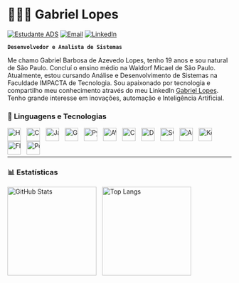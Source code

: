 # 👨🏽‍💻 Gabriel Lopes

[![Estudante ADS](https://img.shields.io/badge/Estudante-ADS-6e40c9?style=for-the-badge&logo=bookstack&logoColor=white)]()
[![Email](https://img.shields.io/badge/E--mail-gabriellbarbosa015@gmail.com-d44638?style=for-the-badge&logo=gmail&logoColor=white)](mailto:gabriellbarbosa015@gmail.com)
[![LinkedIn](https://img.shields.io/badge/LinkedIn-Perfil-0077b5?style=for-the-badge&logo=linkedin&logoColor=white)](https://www.linkedin.com/in/gabriel-barbosa-lopes)

**`Desenvolvedor e Analista de Sistemas`**

Me chamo Gabriel Barbosa de Azevedo Lopes, tenho 19 anos e sou natural de São Paulo. Concluí o ensino médio na Waldorf Micael de São Paulo. Atualmente, estou cursando Análise e Desenvolvimento de Sistemas na Faculdade IMPACTA de Tecnologia. Sou apaixonado por tecnologia e compartilho meu conhecimento através do meu LinkedIn [Gabriel Lopes](https://www.linkedin.com/in/gabriel-barbosa-lopes). Tenho grande interesse em inovações, automação e Inteligência Artificial.

### 🤖 Linguagens e Tecnologias

<div style="white-space: nowrap;">

<img align="left" alt="HTML" title="HTML" width="30px" style="padding-right: 10px;" src="https://cdn.jsdelivr.net/gh/devicons/devicon@latest/icons/html5/html5-original.svg"/>
<img align="left" alt="CSS" title="CSS" width="30px" style="padding-right: 10px;" src="https://cdn.jsdelivr.net/gh/devicons/devicon@latest/icons/css3/css3-original.svg"/>
<img align="left" alt="JavaScript" title="JavaScript" width="30px" style="padding-right: 10px;" src="https://cdn.jsdelivr.net/gh/devicons/devicon@latest/icons/javascript/javascript-original.svg"/>
<img align="left" alt="Git" title="Git" width="30px" style="padding-right: 10px;" src="https://cdn.jsdelivr.net/gh/devicons/devicon@latest/icons/git/git-original.svg"/>
<img align="left" alt="Python" title="Python" width="30px" style="padding-right: 10px;" src="https://cdn.jsdelivr.net/gh/devicons/devicon@latest/icons/python/python-original.svg"/>
<img align="left" alt="AWS" title="AWS" width="30px" style="padding-right: 10px;" src="https://cdn.jsdelivr.net/gh/devicons/devicon@latest/icons/amazonwebservices/amazonwebservices-original-wordmark.svg"/>
<img align="left" alt="C" title="C" width="30px" style="padding-right: 10px;" src="https://cdn.jsdelivr.net/gh/devicons/devicon@latest/icons/c/c-original.svg"/>
<img align="left" alt="Docker" title="Docker" width="30px" style="padding-right: 10px;" src="https://cdn.jsdelivr.net/gh/devicons/devicon@latest/icons/docker/docker-original-wordmark.svg"/>
<img align="left" alt="SQL Server" title="SQL Server" width="30px" style="padding-right: 10px;" src="https://cdn.jsdelivr.net/gh/devicons/devicon@latest/icons/microsoftsqlserver/microsoftsqlserver-plain-wordmark.svg"/>
<img align="left" alt="Android Studio" title="Android Studio" width="30px" style="padding-right: 10px;" src="https://cdn.jsdelivr.net/gh/devicons/devicon@latest/icons/androidstudio/androidstudio-original.svg"/>
<img align="left" alt="Kotlin" title="Kotlin" width="30px" style="padding-right: 10px;" src="https://cdn.jsdelivr.net/gh/devicons/devicon@latest/icons/kotlin/kotlin-original.svg"/>
<img align="left" alt="Flask" title="Flask" width="30px" style="padding-right: 10px;" src="https://cdn.jsdelivr.net/gh/devicons/devicon@latest/icons/flask/flask-original.svg"/>
<img align="left" alt="Postman" title="Postman" width="30px" style="padding-right: 10px;" src="https://cdn.jsdelivr.net/gh/devicons/devicon@latest/icons/postman/postman-original.svg"/>

</div>

<br/><br/><br/>

---

### 📊 Estatísticas

<p>
  <img 
    align="left" 
    alt="GitHub Stats" 
    height="200" 
    style="padding-right: 10px;" 
    src="https://github-readme-stats.vercel.app/api?username=GabreilLop3s&show_icons=true&theme=tokyonight&include_all_commits=true&locale=pt-br" 
  />

  <img 
    align="left" 
    alt="Top Langs" 
    height="200" 
    src="https://github-readme-stats.vercel.app/api/top-langs/?username=GabreilLop3s&theme=tokyonight&layout=compact&custom_title=Tecnologias&langs_count=9" 
  />
</p>
